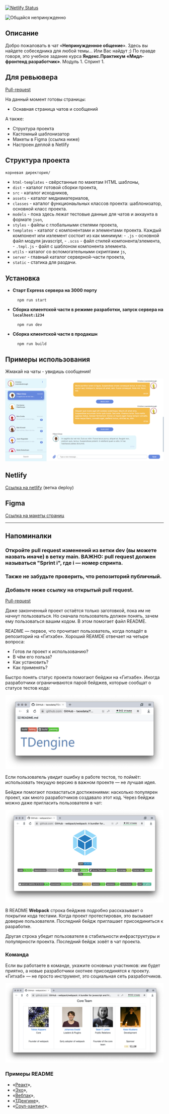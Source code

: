 
[![Netlify Status](https://api.netlify.com/api/v1/badges/cc37130e-3551-46c1-9f0d-68ce33b86df0/deploy-status)](https://app.netlify.com/sites/keen-gates-c91a4b/deploys)


![Общайся непринужденно](https://robohash.org/illoadipisciconsequuntur.png?size=200x200&set=set1) 

## Описание

Добро пожаловать в чат «**Непринужденное общение**». Здесь вы найдете собеседника для любой темы… Или Вас найдут ;)
По правде говоря, это учебное задание курса **Яндекс.Практикум «Мидл-фронтенд разработчик»**. Модуль 1. Спринт 1.


## Для ревьювера

[Pull-request](https://github.com/vicpril/middle.messenger.praktikum.yandex/pull/1)

На данный момент готовы страницы:
- Оснавная страница чатов и сообщений

А также:
- Структура проекта
- Кастомный шаблонизатор
- Макеты в Figma (ссылка ниже)
- Настроен деплой в Netlify

## Структура проекта

`корневая директория/`
- `html-templates` - свёрстанные по макетам HTML шаблоны,
- `dist` - каталог готовой сборки проекта,
- `src` - каталог исходников,
- `assets` - каталог медиаматериалов,
- `classes` - каталог функционаьльных классов проекта: шаблонизатор, основной класс проекта.
- `models` - пока здесь лежат тестовые данные для чатов и аккаунта в формате `json`,
- `styles` - файлы с глобальными стилями проекта,
- `templates` - каталог с компонентами и элементами проекта. Каждый компонент или иэлемент состоит из как минимум:
        - `.js` - основной файл модуля javascript,
        - `.scss` - файл стилей компонента/элемента,
        - `.tmpl.js` - файл с шаблоном компонента элемента. 
- `utils` - каталог со вспомогательными скриптами `js`,
- `server` - главный каталог серверной-части проекта,
- `static` - статика для раздачи.


## Установка

- **Старт Express сервера на 3000 порту**

        npm run start


- **Сборка клиентской части в режиме разработки, запуск сервера на `localhost:1234`**

        npm run dev

- **Сборка клиентской части в продакшн**

        npm run build

## **Примеры использования**

Жмакай на чаты - увидишь сообщения!

![Скрин](html-templates/screenshot.png)


## Netlify
[Ссылка на netlify](https://keen-gates-c91a4b.netlify.app) (ветка deploy)
## Figma
[Ссылка на макеты страниц](https://www.figma.com/file/4EHI7pSzvl3b5SrxIutW21/Chat-Copy?node-id=0%3A1)

_________________________

## Напоминалки

### Откройте pull request изменений из ветки dev (вы можете назвать иначе) в ветку main. ВАЖНО: pull request должен называться "Sprint i", где i — номер спринта.
### Также не забудьте проверить, что репозиторий публичный.
### Добавьте ниже ссылку на открытый pull request.

[Pull-request](https://github.com/vicpril/middle.messenger.praktikum.yandex/pull/1)


Даже законченный проект остаётся только заготовкой, пока им не начнут пользоваться. Но сначала пользователь должен понять, зачем ему пользоваться вашим кодом. В этом помогает файл README.

README — первое, что прочитает пользователь, когда попадёт в репозиторий на «Гитхабе». Хороший REAMDE отвечает на четыре вопроса:

- Готов ли проект к использованию?
- В чём его польза?
- Как установить?
- Как применять?



Быстро понять статус проекта помогают бейджи на «Гитхабе». Иногда разработчики ограничиваются парой бейджев, которые сообщат о статусе тестов кода:

![Бэйджи](https://github.com/yandex-praktikum/mf.messenger.praktikum.yandex.images/blob/master/mf/b.png)

Если пользователь увидит ошибку в работе тестов, то поймёт: использовать текущую версию в важном проекте — не лучшая идея.

Бейджи помогают похвастаться достижениями: насколько популярен проект, как много разработчиков создавало этот код. Через бейджи можно даже пригласить пользователя в чат:

![Версии](https://github.com/yandex-praktikum/mf.messenger.praktikum.yandex.images/blob/master/mf/vers.png)

В README **Webpack** строка бейджев подробно рассказывает о покрытии кода тестами. Когда проект протестирован, это вызывает доверие пользователя. Последний бейдж приглашает присоединиться к разработке. 

Другая строка убедит пользователя в стабильности инфраструктуры и популярности проекта. Последний бейдж зовёт в чат проекта.




### **Команда**

Если вы работаете в команде, укажите основных участников: им будет приятно, а новые разработчики охотнее присоединятся к проекту. «Гитхаб» — не просто инструмент, это социальная сеть разработчиков.

![Команда](https://github.com/yandex-praktikum/mf.messenger.praktikum.yandex.images/blob/master/mf/team.png)

### **Примеры README**

- «[Реакт](https://github.com/facebook/react)»,
- «[Эхо](https://github.com/labstack/echo)»,
- «[Вебпак](https://github.com/webpack/webpack)»,
- «[ТДенгине](https://github.com/taosdata/TDengine)»,
- «[Соул-хантинг](https://github.com/vladpereskokov/soul-hunting/)».
